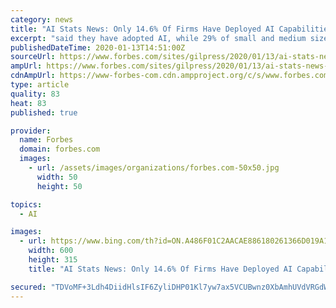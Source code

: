 ```yaml
---
category: news
title: "AI Stats News: Only 14.6% Of Firms Have Deployed AI Capabilities In Production"
excerpt: "said they have adopted AI, while 29% of small and medium sized businesses (under 1,000 employees) said they have adopted the technology; overall, 37% cite limited AI expertise or knowledge as a hinderance to successful AI adoption at their business,"
publishedDateTime: 2020-01-13T14:51:00Z
sourceUrl: https://www.forbes.com/sites/gilpress/2020/01/13/ai-stats-news-only-146-of-firms-have-deployed-ai-capabilities-in-production/
ampUrl: https://www.forbes.com/sites/gilpress/2020/01/13/ai-stats-news-only-146-of-firms-have-deployed-ai-capabilities-in-production/amp/
cdnAmpUrl: https://www-forbes-com.cdn.ampproject.org/c/s/www.forbes.com/sites/gilpress/2020/01/13/ai-stats-news-only-146-of-firms-have-deployed-ai-capabilities-in-production/amp/
type: article
quality: 83
heat: 83
published: true

provider:
  name: Forbes
  domain: forbes.com
  images:
    - url: /assets/images/organizations/forbes.com-50x50.jpg
      width: 50
      height: 50

topics:
  - AI

images:
  - url: https://www.bing.com/th?id=ON.A486F01C2AACAE886180261366D019A1
    width: 600
    height: 315
    title: "AI Stats News: Only 14.6% Of Firms Have Deployed AI Capabilities In Production"

secured: "TDVoMF+3Ldh4DiidHlsIF6ZyliDHP01Kl7yw7ax5VCUBwnz0XbAmhUVdVRGdWJ1gT7B7tCnSg70ojMqgK5mwn2Kfslitt2+8NPJU15UhEIxQFq3zbzIRSCpTI/QARn4eyc14cHxH8Eyg75gtfZHBCfPJQCPHvEOJLrK5os1EY6kSan7x63/4RbW6D4RzBXArqUsBSVxfmkXkhhoZ7sD54DXvg0UumbDuQlMWttDLMvC+/OJ1ywDKPLAk0/oIwgqIIZQ1a1Q3bUNgeutmMeDQ1g==;vzsf+WPd/oS3navNAVldkg=="
---
```


